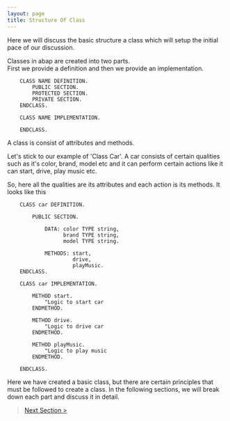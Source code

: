 ```yaml
---
layout: page
title: Structure Of Class
---
```


Here we will discuss the basic structure a class which will setup the initial pace of our discussion.  

Classes in abap are created into two parts.  
First we provide a definition and then we provide an implementation.

```
    CLASS NAME DEFINITION.
        PUBLIC SECTION.
        PROTECTED SECTION.
        PRIVATE SECTION.
    ENDCLASS.

    CLASS NAME IMPLEMENTATION.

    ENDCLASS.
```

A class is consist of attributes and methods.  

Let's stick to our example of 'Class Car'. A car consists of certain qualities such as it's color, brand, model etc and it can perform certain actions like it can start, drive, play music etc.

So, here all the qualities are its attributes and each action is its methods. It looks like this

```
    CLASS car DEFINITION.

        PUBLIC SECTION.

            DATA: color TYPE string,
                  brand TYPE string,
                  model TYPE string.

            METHODS: start,
                     drive,
                     playMusic.
    ENDCLASS.

    CLASS car IMPLEMENTATION.

        METHOD start.
            "Logic to start car
        ENDMETHOD.

        METHOD drive.
            "Logic to drive car
        ENDMETHOD.

        METHOD playMusic.
            "Logic to play music
        ENDMETHOD.

    ENDCLASS.
```

Here we have created a basic class, but there are certain principles that must be followed to create a class. In the following sections, we will break down each part and discuss it in detail.

> [Next Section >](oops.principles.md)
